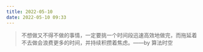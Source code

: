 ```yaml
---
title: 2022-05-10
date: 2022-05-10 09:33
---
```


> 不想做又不得不做的事情，一定要挑一个时间段迅速高效地做完，而拖延着不去做会浪费更多的时间，并持续积攒着焦虑。 ​​​​——by 算法时空